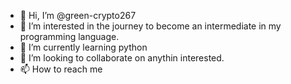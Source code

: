 - 👋 Hi, I’m @green-crypto267
- 👀 I’m interested in the journey to become an intermediate in my programming language.
- 🌱 I’m currently learning python
- 💞️ I’m looking to collaborate on anythin interested.
- 📫 How to reach me 

<!---
green-crypto267/green-crypto267 is a ✨ special ✨ repository because its `README.md` (this file) appears on your GitHub profile.
You can click the Preview link to take a look at your changes.
--->
